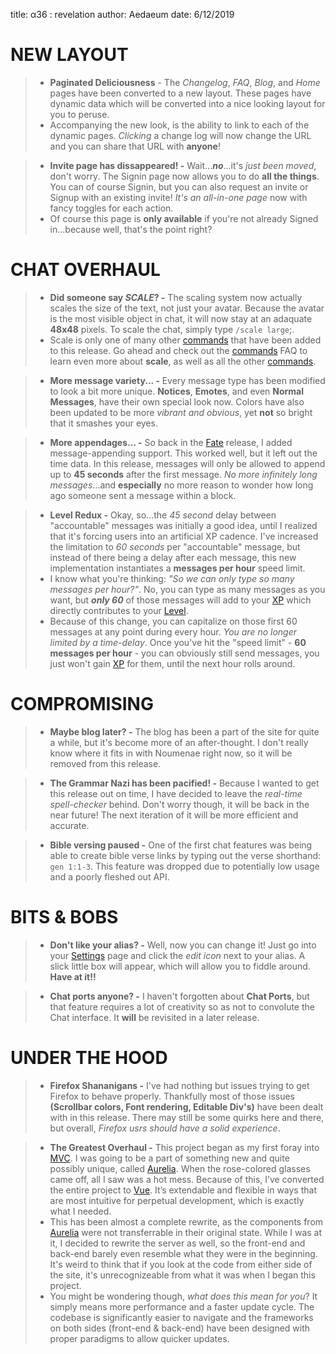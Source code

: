 title: α36 : revelation
author: Aedaeum
date: 6/12/2019

# NEW LAYOUT
> - **Paginated Deliciousness** - The _Changelog_, _FAQ_, _Blog_, and _Home_ pages have been converted to a new layout. These pages have dynamic data which will be converted into a nice looking layout for you to peruse.
> - Accompanying the new look, is the ability to link to each of the dynamic pages. _Clicking_ a change log will now change the URL and you can share that URL with **anyone**!

> - **Invite page has dissappeared! -** Wait...___no___...it's _just been moved_, don't worry. The Signin page now allows you to do **all the things**. You can of course Signin, but you can also request an invite or Signup with an existing invite! _It's an all-in-one page_ now with fancy toggles for each action.
> - Of course this page is **only available** if you're not already Signed in...because well, that's the point right?


# CHAT OVERHAUL
> - **Did someone say ___SCALE___? -** The scaling system now actually scales the size of the text, not just your avatar. Because the avatar is the most visible object in chat, it will now stay at an adaquate **48x48** pixels. To scale the chat, simply type `/scale large`;.
> - Scale is only one of many other [commands] that have been added to this release. Go ahead and check out the [commands] FAQ to learn even more about **scale**, as well as all the other [commands].

> - **More message variety... -** Every message type has been modified to look a bit more unique. **Notices**, **Emotes**, and even **Normal Messages**, have their own special look now. Colors have also been updated to be more _vibrant and obvious_, yet **not** so bright that it smashes your eyes.

> - **More appendages... -** So back in the [Fate] release, I added message-appending support. This worked well, but it left out the time data. In this release, messages will only be allowed to append up to **45 seconds** after the first message. _No more infinitely long messages_...and **especially** no more reason to wonder how long ago someone sent a message within a block.

> - **Level Redux -** Okay, so...the _45 second_ delay between "accountable" messages was initially a good idea, until I realized that it's forcing users into an artificial XP cadence. I've increased the limitation to _60 seconds_ per "accountable" message, but instead of there being a delay after each message, this new implementation instantiates a **messages per hour** speed limit.
> - I know what you're thinking: _"So we can only type so many messages per hour?"_. No, you can type as many messages as you want, but ___only 60___ of those messages will add to your [XP] which directly contributes to your [Level].
> - Because of this change, you can capitalize on those first 60 messages at any point during every hour. _You are no longer limited by a time-delay_. Once you've hit the "speed limit" - **60 messages per hour** - you can obviously still send messages, you just won't gain [XP] for them, until the next hour rolls around.


# COMPROMISING
> - **Maybe blog later? -** The blog has been a part of the site for quite a while, but it's become more of an after-thought. I don't really know where it fits in with Noumenae right now, so it will be removed from this release.

> - **The Grammar Nazi has been pacified! -** Because I wanted to get this release out on time, I have decided to leave the _real-time spell-checker_ behind. Don't worry though, it will be back in the near future! The next iteration of it will be more efficient and accurate.

> - **Bible versing paused -** One of the first chat features was being able to create bible verse links by typing out the verse shorthand: `gen 1:1-3`. This feature was dropped due to potentially low usage and a poorly fleshed out API.


# BITS & BOBS
> - **Don't like your alias? -** Well, now you can change it! Just go into your [Settings] page and click the _edit icon_ next to your alias. A slick little box will appear, which will allow you to fiddle around. **Have at it!!**

> - **Chat ports anyone? -** I haven't forgotten about **Chat Ports**, but that feature requires a lot of creativity so as not to convolute the Chat interface. It **will** be revisited in a later release.


# UNDER THE HOOD
> - **Firefox Shananigans -** I've had nothing but issues trying to get Firefox to behave properly. Thankfully most of those issues **(Scrollbar colors, Font rendering, Editable Div's)** have been dealt with in this release. There may still be some quirks here and there, but overall, _Firefox usrs should have a solid experience_.

> - **The Greatest Overhaul -** This project began as my first foray into [MVC]. I was going to be a part of something new and quite possibly unique, called [Aurelia]. When the rose-colored glasses came off, all I saw was a hot mess. Because of this, I’ve converted the entire project to [Vue]. It’s extendable and flexible in ways that are most intuitive for perpetual development, which is exactly what I needed.
> - This has been almost a complete rewrite, as the components from [Aurelia] were not transferrable in their original state. While I was at it, I decided to rewrite the server as well, so the front-end and back-end barely even resemble what they were in the beginning. It's weird to think that if you look at the code from either side of the site, it's unrecognizeable from what it was when I began this project.
> - You might be wondering though, _what does this mean for you_? It simply means more performance and a faster update cycle. The codebase is significantly easier to navigate and the frameworks on both sides (front-end & back-end) have been designed with proper paradigms to allow quicker updates.



[commands]:/#/faq/commands
[fate]:/#/chg.log/fate
[settings]:/#/settings
[MVC]:https://en.wikipedia.org/wiki/Model%E2%80%93view%E2%80%93controller
[Vue]:https://vuejs.org/
[Aurelia]:https://aurelia.io/
[xp]:/#/faq/xp
[level]:/#/faq/levels